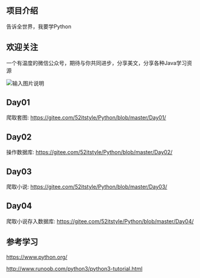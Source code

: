 ## 项目介绍

告诉全世界，我要学Python

## 欢迎关注

一个有温度的微信公众号，期待与你共同进步，分享美文，分享各种Java学习资源

![输入图片说明](https://images.gitee.com/uploads/images/2018/0809/181043_76e4d5b8_87650.png "1234.png")

## Day01

爬取套图: https://gitee.com/52itstyle/Python/blob/master/Day01/

## Day02

操作数据库: https://gitee.com/52itstyle/Python/blob/master/Day02/

## Day03

爬取小说: https://gitee.com/52itstyle/Python/blob/master/Day03/

## Day04

爬取小说存入数据库: https://gitee.com/52itstyle/Python/blob/master/Day04/


## 参考学习

https://www.python.org/

http://www.runoob.com/python3/python3-tutorial.html